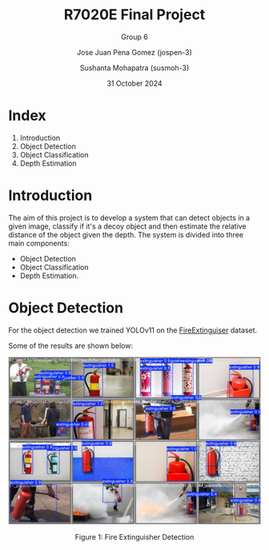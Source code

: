 <h1 style="text-align: center"> R7020E Final Project </h1>

<p style="text-align: center"> Group 6</p>
<p style="text-align: center"> Jose Juan Pena Gomez (jospen-3)</p>
<p style="text-align: center"> Sushanta Mohapatra (susmoh-3)</p>
<p style="text-align: center"> 31 October 2024</p>

# Index

1. Introduction
2. Object Detection
3. Object Classification
4. Depth Estimation


# Introduction

The aim of this project is to develop a system that can detect objects in a given image, classify if it's a decoy
object and then estimate the relative distance of the object given the depth. The system is divided into three main
components: 

- Object Detection
- Object Classification 
- Depth Estimation.


# Object Detection

For the object detection we trained YOLOv11 on the [FireExtinguiser](https://universe.roboflow.com/fire-extinguisher/) dataset.


Some of the results are shown below:

![](pretrained_models/yolo_v11_extinguiser/val_batch2_pred.jpg)

<p style="text-align: center"> Figure 1: Fire Extinguisher Detection</p>

